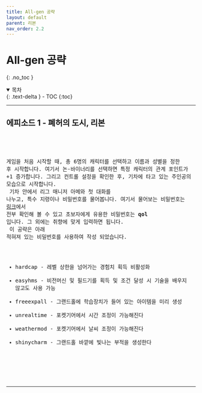 ```yaml
---
title: All-gen 공략
layout: default
parent: 리본
nav_order: 2.2
---
```


# All-gen 공략
{: .no_toc }

<details open markdown="block">
  <summary>
    목차
  </summary>
  {: .text-delta }
- TOC
{:toc}
</details>

---
## 에피소드 1 - 폐허의 도시, 리본
<br/>
<pre>

게임을 처음 시작할 때, 총 6명의 캐릭터를 선택하고 이름과 성별을 정한 후 시작합니다.
여기서 논-바이너리를 선택하면 특정 캐릭터의 관계 포인트가 +1 증가합니다.
그리고 컨트롤 설정을 확인한 후, 기차에 타고 있는 주인공의 모습으로 시작합니다.
<br/>
기차 안에서 리그 매니저 아메와 첫 대화를 나누고, 특수 지령이나 비밀번호를 물어봅니다.
여기서 물어보는 비밀번호는 <a href="https://pdlunar.github.io/docs/reborn/reborn.html#%EB%B9%84%EB%B0%80%EB%B2%88%ED%98%B8">링크</a>에서 전부 확인해 볼 수 있고
초보자에게 유용한 비밀번호는 **qol** 입니다. 그 외에는 취향에 맞게 입력하면 됩니다.
<br/>
이 공략은 아래 적혀져 있는 비밀번호를 사용하여 작성 되었습니다.
  - hardcap - 레벨 상한을 넘어가는 경험치 획득 비활성화
  - easyhms - 비전머신 및 필드기를 획득 및 조건 달성 시 기술을 배우지 않고도 사용 가능
  - freeexpall - 그랜드홀에 학습장치가 들어 있는 아이템을 미리 생성
  - unrealtime - 포켓기어에서 시간 조정이 가능해진다
  - weathermod - 포켓기어에서 날씨 조정이 가능해진다
  - shinycharm - 그랜드홀 바깥에 빛나는 부적을 생성한다
<br/>

</pre>

---

